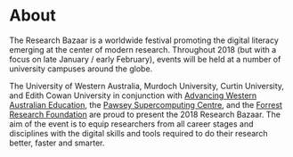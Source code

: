 # About

The Research Bazaar is a worldwide festival promoting the digital literacy emerging at the center of modern research. Throughout 2018 (but with a focus on late January / early February), events will be held at a number of university campuses around the globe.

The University of Western Australia, Murdoch University, Curtin University, and Edith Cowan University in conjunction with [Advancing Western Australian Education][awa], the [Pawsey Supercomputing Centre][ps], and the [Forrest Research Foundation][ff] are proud to present the 2018 Research Bazaar. The aim of the event is to equip researchers from all career stages and disciplines with the digital skills and tools required to do their research better, faster and smarter.

[awa]: http://www.waresearch.com/
[ff]: http://www.forrestresearch.org.au/
[ps]: https://www.pawsey.org.au/
